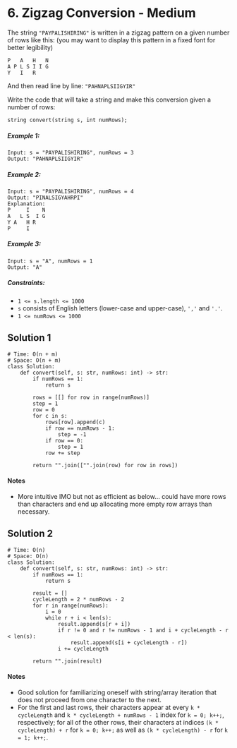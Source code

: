 # 6. Zigzag Conversion - Medium

The string `"PAYPALISHIRING"` is written in a zigzag pattern on a given number of rows like this: (you may want to display this pattern in a fixed font for better legibility)

```
P   A   H   N
A P L S I I G
Y   I   R
```

And then read line by line: `"PAHNAPLSIIGYIR"`

Write the code that will take a string and make this conversion given a number of rows:

```
string convert(string s, int numRows);
```

##### Example 1:

```
Input: s = "PAYPALISHIRING", numRows = 3
Output: "PAHNAPLSIIGYIR"
```

##### Example 2:

```
Input: s = "PAYPALISHIRING", numRows = 4
Output: "PINALSIGYAHRPI"
Explanation:
P     I    N
A   L S  I G
Y A   H R
P     I
```

##### Example 3:

```
Input: s = "A", numRows = 1
Output: "A"
```

##### Constraints:

- `1 <= s.length <= 1000`
- `s` consists of English letters (lower-case and upper-case), `','` and `'.'`.
- `1 <= numRows <= 1000`

## Solution 1
```
# Time: O(n + m)
# Space: O(n + m)
class Solution:
    def convert(self, s: str, numRows: int) -> str:
        if numRows == 1:
            return s
        
        rows = [[] for row in range(numRows)]
        step = 1
        row = 0
        for c in s:
            rows[row].append(c)
            if row == numRows - 1:
                step = -1
            if row == 0:
                step = 1
            row += step
        
        return "".join(["".join(row) for row in rows])
```

#### Notes
- More intuitive IMO but not as efficient as below... could have more rows than characters and end up allocating more empty row arrays than necessary.

## Solution 2
```
# Time: O(n)
# Space: O(n)
class Solution:
    def convert(self, s: str, numRows: int) -> str:
        if numRows == 1:
            return s
        
        result = []
        cycleLength = 2 * numRows - 2
        for r in range(numRows):
            i = 0
            while r + i < len(s):
                result.append(s[r + i])
                if r != 0 and r != numRows - 1 and i + cycleLength - r < len(s):
                    result.append(s[i + cycleLength - r])
                i += cycleLength
        
        return "".join(result)
```

#### Notes
- Good solution for familiarizing oneself with string/array iteration that does not proceed from one character to the next.
- For the first and last rows, their characters appear at every `k * cycleLength` and `k * cycleLength + numRows - 1` index for `k = 0; k++;`, respectively; for all of the other rows, their characters at indices `(k * cycleLength) + r` for `k = 0; k++;` as well as `(k * cycleLength) - r` for `k = 1; k++;`.